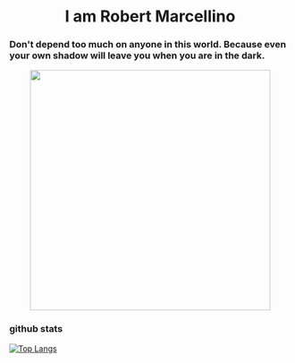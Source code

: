 <h1 align= "center"><b> I am Robert Marcellino </b></h1>

### Don't depend too much on anyone in this world. Because even your own shadow will leave you when you are in the dark. 
<p align="center">  <img src="https://media.giphy.com/media/2fPZgIpF0H7dtRZRMB/giphy.gif" width="430px">
  
### github stats
[![Top Langs](https://github-readme-stats.vercel.app/api/top-langs/?username=anggit-marcellino&langs_count=8&layout=compact)](https://github.com/anuraghazra/github-readme-stats)

